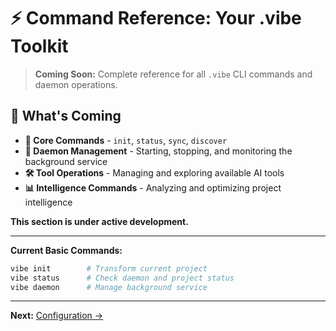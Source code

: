 # ⚡ Command Reference: Your .vibe Toolkit

> **Coming Soon:** Complete reference for all `.vibe` CLI commands and daemon operations.

## 🚀 What's Coming

- **🔧 Core Commands** - `init`, `status`, `sync`, `discover`
- **🤖 Daemon Management** - Starting, stopping, and monitoring the background service
- **🛠️ Tool Operations** - Managing and exploring available AI tools
- **📊 Intelligence Commands** - Analyzing and optimizing project intelligence

**This section is under active development.**

---

**Current Basic Commands:**
```bash
vibe init        # Transform current project
vibe status      # Check daemon and project status  
vibe daemon      # Manage background service
```

---

**Next:** [Configuration →](02-configuration.md)
